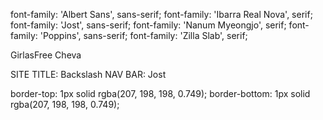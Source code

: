font-family: 'Albert Sans', sans-serif;
font-family: 'Ibarra Real Nova', serif;
font-family: 'Jost', sans-serif;
font-family: 'Nanum Myeongjo', serif;
font-family: 'Poppins', sans-serif;
font-family: 'Zilla Slab', serif;

GirlasFree
Cheva

SITE TITLE: Backslash
NAV BAR: Jost

border-top: 1px solid rgba(207, 198, 198, 0.749);
border-bottom: 1px solid rgba(207, 198, 198, 0.749);
